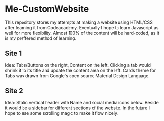 # Me-CustomWebsite
This repository stores my attempts at making a website using HTML/CSS after learning it from Codeacademy. Eventually I hope to learn Javascript as well for more flexibility. Almost 100% of the content will be hard-coded, as it is my preffered method of learning. 

## Site 1
Idea: Tabs/Buttons on the right, Content on the left. Clicking a tab would shrink it to its title and update the content area on the left.
Cards theme for Tabs was drawn from Google's open source Material Design Language.

## Site 2
Idea: Static vertical header with Name and social media icons below. Beside it would be a sidebar for different sections of the website. In the future I hope to use some scrolling magic to make it flow nicely. 
